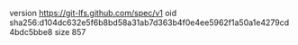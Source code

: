 version https://git-lfs.github.com/spec/v1
oid sha256:d104dc632e5f6b8bd58a31ab7d363b4f0e4ee5962f1a50a1e4279cd4bdc5bbe8
size 857
